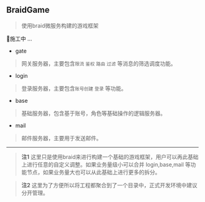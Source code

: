 ## BraidGame
> 使用braid微服务构建的游戏框架

👷施工中 ...

* gate
> 网关服务器，主要包含`限流` `鉴权` `路由` `过滤` 等消息的筛选调度功能。

* login
> 登录服务器，主要包含`账号创建` `登录` 等功能。

* base
> 基础服务器，包含基于账号，角色等基础操作的逻辑服务器。

* mail
> 邮件服务器，主要用于发送邮件。

***

> **注1** 这里只是使用braid来进行构建一个基础的游戏框架，用户可以再此基础上进行任意的自定义调整。如果业务量级小可以合并 login,base,mail 等功能节点，如果业务量大也可以从此基础上进行更多的拆分。

> **注2** 这里为了方便所以将工程都聚合到了一个目录中，正式开发环境中建议分开管理。